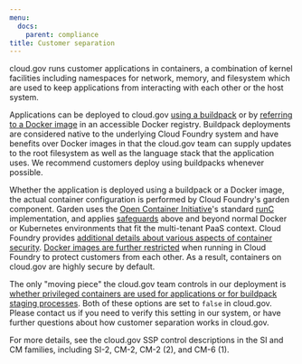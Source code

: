 ```yaml
---
menu:
  docs:
    parent: compliance
title: Customer separation
---
```



cloud.gov runs customer applications in containers, a combination of kernel facilities 
including namespaces for network, memory, and filesystem which are used to keep applications from interacting 
with each other or the host system.

Applications can be deployed to cloud.gov [using a buildpack](https://docs.cloudfoundry.org/buildpacks/) or by [referring to a Docker image]()
in an accessible Docker registry. Buildpack deployments are considered native to the underlying Cloud Foundry 
system and have benefits over Docker images in that the cloud.gov team can supply updates to the root filesystem 
as well as the language stack that the application uses. We recommend customers deploy using buildpacks whenever possible.

Whether the application is deployed using a buildpack or a Docker image, 
the actual container configuration is performed by Cloud Foundry's garden component.
Garden uses the [Open Container 
Initiative](https://www.opencontainers.org/)'s standard [runC](https://github.com/opencontainers/runc) implementation,
and applies [safeguards](https://docs.cloudfoundry.org/concepts/architecture/garden.html#garden-runc) above and beyond normal Docker or Kubernetes environments that fit the multi-tenant PaaS context. 
Cloud Foundry provides [additional details about various aspects of container security](https://docs.cloudfoundry.org/concepts/container-security.html). 
[Docker images are further restricted](https://docs.cloudfoundry.org/adminguide/docker.html#multi-tenant) when running in Cloud Foundry to protect customers from each other. As a result, containers on cloud.gov are highly secure by default. 

The only "moving piece" the cloud.gov team controls in our deployment is [whether privileged containers are used for applications or for buildpack staging processes](https://docs.cloudfoundry.org/concepts/container-security.html#types). 
Both of these options are set to `false` in cloud.gov. Please contact us if you need to verify this setting in our system, or have further questions about how customer separation works in cloud.gov.

For more details, see the cloud.gov SSP control descriptions in the SI and CM families, including SI-2, CM-2, CM-2 (2), and CM-6 (1).

